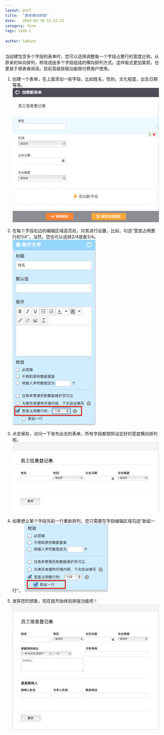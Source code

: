 ```yaml
---
layout: post
title:  "表单横向排版"
date:   2014-03-30 12:12:12
category: form
tags: todo L

author: Sahara
---
```


当创建包含多个字段的表单时，您可以选择调整每一个字段占整行的宽度比例，从原来的纵向排列，修改成由多个字段组成的横向排列方式。这样板式更加美观，也更易于填表者阅读。目前高级排版功能限付费用户使用。

1. 创建一个表单，在上面添加一些字段，比如姓名，性别，文化程度，出生日期等等。
  ![表单编辑](/images/customize-layout-1.png)

2. 在每个字段右边的编辑区域高亮处，对其进行设置，比如，勾选“宽度占用整行的1/4”，当然，您也可以选择2/4或者3/4。 
  ![宽度设置](/images/customize-layout-2.png)

3. 点击保存，访问一下发布出去的表单，所有字段都按照设定好的宽度横向排列啦。
  ![横向展示字段](/images/customize-layout-3.png)

4. 如果想让某个字段另起一行重新排列，您只需要在字段编辑区域勾选“新起一行”。
  ![新起一行](/images/customize-layout-4.png)

5. 发挥您的想象，现在就开始体验排版功能吧！
  ![排版预览](/images/customize-layout-5.png)
